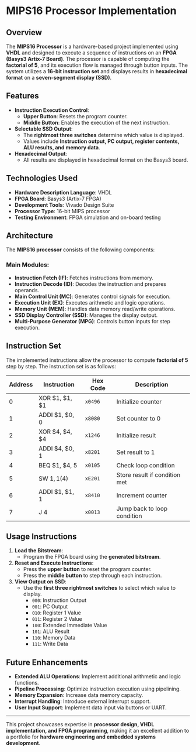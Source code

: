 # MIPS16 Processor Implementation

## Overview
The **MIPS16 Processor** is a hardware-based project implemented using **VHDL** and designed to execute a sequence of instructions on an **FPGA (Basys3 Artix-7 Board)**. The processor is capable of computing the **factorial of 5**, and its execution flow is managed through button inputs. The system utilizes a **16-bit instruction set** and displays results in **hexadecimal format** on a **seven-segment display (SSD)**.

## Features
- **Instruction Execution Control**:
  - **Upper Button**: Resets the program counter.
  - **Middle Button**: Enables the execution of the next instruction.
- **Selectable SSD Output**:
  - The **rightmost three switches** determine which value is displayed.
  - Values include **Instruction output, PC output, register contents, ALU results, and memory data**.
- **Hexadecimal Output**:
  - All results are displayed in hexadecimal format on the Basys3 board.

## Technologies Used
- **Hardware Description Language**: VHDL
- **FPGA Board**: Basys3 (Artix-7 FPGA)
- **Development Tools**: Vivado Design Suite
- **Processor Type**: 16-bit MIPS processor
- **Testing Environment**: FPGA simulation and on-board testing

## Architecture
The **MIPS16 processor** consists of the following components:

### Main Modules:
- **Instruction Fetch (IF)**: Fetches instructions from memory.
- **Instruction Decode (ID)**: Decodes the instruction and prepares operands.
- **Main Control Unit (MC)**: Generates control signals for execution.
- **Execution Unit (EX)**: Executes arithmetic and logic operations.
- **Memory Unit (MEM)**: Handles data memory read/write operations.
- **SSD Display Controller (SSD)**: Manages the display output.
- **Multi-Purpose Generator (MPG)**: Controls button inputs for step execution.

## Instruction Set
The implemented instructions allow the processor to compute **factorial of 5** step by step. The instruction set is as follows:

| Address | Instruction | Hex Code | Description |
|---------|------------|----------|-------------|
| 0 | XOR $1, $1, $1 | `x0496` | Initialize counter |
| 1 | ADDI $1, $0, 0 | `x8080` | Set counter to 0 |
| 2 | XOR $4, $4, $4 | `x1246` | Initialize result |
| 3 | ADDI $4, $0, 1 | `x8201` | Set result to 1 |
| 4 | BEQ $1, $4, 5 | `x0105` | Check loop condition |
| 5 | SW $1, 1($4) | `xE201` | Store result if condition met |
| 6 | ADDI $1, $1, 1 | `x8410` | Increment counter |
| 7 | J 4 | `x0013` | Jump back to loop condition |

## Usage Instructions
1. **Load the Bitstream**:
   - Program the FPGA board using the **generated bitstream**.
2. **Reset and Execute Instructions**:
   - Press the **upper button** to reset the program counter.
   - Press the **middle button** to step through each instruction.
3. **View Output on SSD**:
   - Use the **first three rightmost switches** to select which value to display.
     - `000`: Instruction Output
     - `001`: PC Output
     - `010`: Register 1 Value
     - `011`: Register 2 Value
     - `100`: Extended Immediate Value
     - `101`: ALU Result
     - `110`: Memory Data
     - `111`: Write Data

## Future Enhancements
- **Extended ALU Operations**: Implement additional arithmetic and logic functions.
- **Pipeline Processing**: Optimize instruction execution using pipelining.
- **Memory Expansion**: Increase data memory capacity.
- **Interrupt Handling**: Introduce external interrupt support.
- **User Input Support**: Implement data input via buttons or UART.


---
This project showcases expertise in **processor design, VHDL implementation, and FPGA programming**, making it an excellent addition to a portfolio for **hardware engineering and embedded systems development**.

